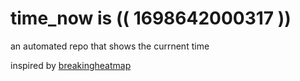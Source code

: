 # time_now is (( 1698642000317 ))

an automated repo that shows the currnent time

inspired by [breakingheatmap](https://github.com/breakingheatmap/breakingheatmap)